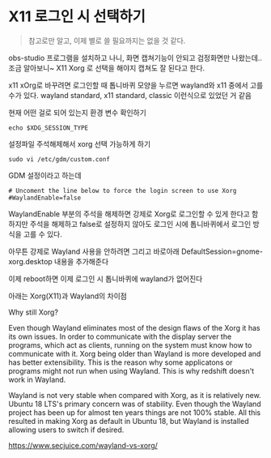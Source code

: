 # X11 로그인 시 선택하기

> 참고로만 알고, 이제 별로 쓸 필요까지는 없을 것 같다. 

obs-studio 프로그램을 설치하고 나니, 화면 캡쳐기능이 안되고 검정화면만 나왔는데..
조금 알아보니~ X11 Xorg 로 선택을 해야지 캡쳐도 잘 된다고 한다.

x11 xOrg로 바꾸려면
로그인할 때 톱니바퀴 모양을 누르면 wayland와 x11 중에서 고를 수가 있다.
wayland standard, x11 standard, classic 이런식으로 있었던 거 같음

현재 어떤 걸로 되어 있는지 환경 변수 확인하기
```
echo $XDG_SESSION_TYPE
```

설정파일 주석해제해서 xorg 선택 가능하게 하기
```
sudo vi /etc/gdm/custom.conf
```
GDM 설정이라고 하는데 
```
# Uncoment the line below to force the login screen to use Xorg
#WaylandEnable=false

```

WaylandEnable 부분의 주석을 해제하면 강제로 Xorg로 로그인할 수 있게 한다고 함
하지만 주석을 해제하고 false로 설정하지 않아도 로그인 시에 톱니바퀴에서 
로그인 방식을 고를 수 있다.

아무튼 강제로 Wayland 사용을 안하려면 
그리고 바로아래
DefaultSession=gnome-xorg.desktop
내용을 추가해준다 

이제 reboot하면
이제 로그인 시 톱니바퀴에 wayland가 없어진다


아래는 Xorg(X11)과 Wayland의 차이점

Why still Xorg?

Even though Wayland eliminates most of the design flaws of the Xorg it has its own issues. In order to communicate with the display server the programs, which act as clients, running on the system must know how to communicate with it. Xorg being older than Wayland is more developed and has better extensibility. This is the reason why some applicatons or programs might not run when using Wayland. This is why redshift doesn't work in Wayland.

Wayland is not very stable when compared with Xorg, as it is relatively new. Ubuntu 18 LTS's primary concern was of stability. Even though the Wayland project has been up for almost ten years things are not 100% stable. All this resulted in making Xorg as default in Ubuntu 18, but Wayland is installed allowing users to switch if desired.


https://www.secjuice.com/wayland-vs-xorg/
